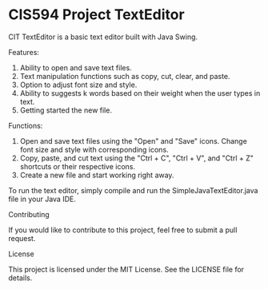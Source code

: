 # CIS594 Project TextEditor
CIT TextEditor is a basic text editor built with Java Swing.

Features:

1. Ability to open and save text files.
2. Text manipulation functions such as copy, cut, clear, and paste.
3. Option to adjust font size and style.
4. Ability to suggests k words based on their weight when the user types in text.
5. Getting started the new file.



Functions:

1. Open and save text files using the "Open" and "Save" icons. Change font size and style with corresponding icons.
2. Copy, paste, and cut text using the "Ctrl + C", "Ctrl + V", and "Ctrl + Z" shortcuts or their respective icons.
3. Create a new file and start working right away.


To run the text editor, simply compile and run the SimpleJavaTextEditor.java file in your Java IDE.

Contributing

If you would like to contribute to this project, feel free to submit a pull request.

License

This project is licensed under the MIT License. See the LICENSE file for details.


